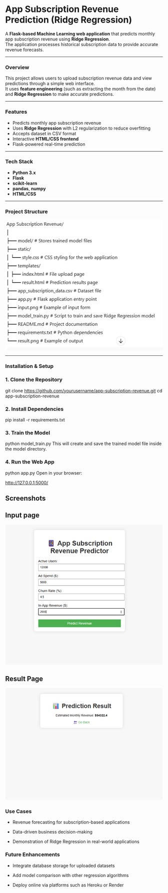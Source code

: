 # App Subscription Revenue Prediction (Ridge Regression)

A **Flask-based Machine Learning web application** that predicts monthly app subscription revenue using **Ridge Regression**.  
The application processes historical subscription data to provide accurate revenue forecasts.

---

### Overview
This project allows users to upload subscription revenue data and view predictions through a simple web interface.  
It uses **feature engineering** (such as extracting the month from the date) and **Ridge Regression** to make accurate predictions.

---

### Features
- Predicts monthly app subscription revenue  
- Uses **Ridge Regression** with L2 regularization to reduce overfitting  
- Accepts dataset in CSV format  
- Interactive **HTML/CSS frontend**  
- Flask-powered real-time prediction  

---

### Tech Stack
- **Python 3.x**  
- **Flask**  
- **scikit-learn**  
- **pandas**, **numpy**  
- **HTML/CSS**  

---

### Project Structure

![structure](image-1.png)


---

### Installation & Setup

### 1. Clone the Repository

git clone https://github.com/yourusername/app-subscription-revenue.git
cd app-subscription-revenue

### 2. Install Dependencies

pip install -r requirements.txt

### 3. Train the Model

python model_train.py
This will create and save the trained model file inside the model directory.

### 4. Run the Web App

python app.py
Open in your browser:

http://127.0.0.1:5000/

## Screenshots
## Input page

![input](input.png)

## Result Page

![result](result.png)

### Use Cases
- Revenue forecasting for subscription-based applications

- Data-driven business decision-making

- Demonstration of Ridge Regression in real-world applications

### Future Enhancements
- Integrate database storage for uploaded datasets

- Add model comparison with other regression algorithms

- Deploy online via platforms such as Heroku or Render
